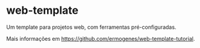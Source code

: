 # web-template

Um template para projetos web, com ferramentas pré-configuradas.

Mais informações em https://github.com/ermogenes/web-template-tutorial.
